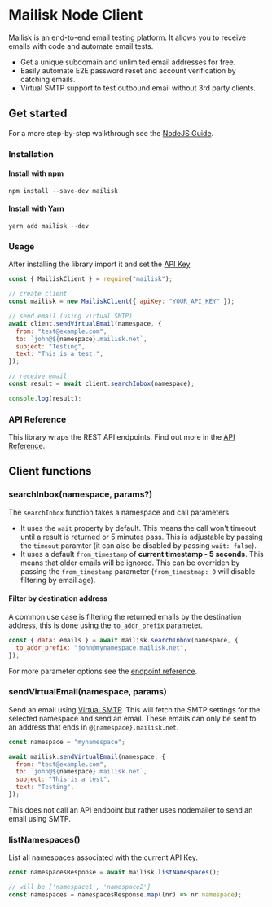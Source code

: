 # Mailisk Node Client

Mailisk is an end-to-end email testing platform. It allows you to receive emails with code and automate email tests.

- Get a unique subdomain and unlimited email addresses for free.
- Easily automate E2E password reset and account verification by catching emails.
- Virtual SMTP support to test outbound email without 3rd party clients.

## Get started

For a more step-by-step walkthrough see the [NodeJS Guide](https://docs.mailisk.com/guides/nodejs.html).

### Installation

#### Install with npm

```shell
npm install --save-dev mailisk
```

#### Install with Yarn

```shell
yarn add mailisk --dev
```

### Usage

After installing the library import it and set the [API Key](https://docs.mailisk.com/#getting-your-api-key)

```js
const { MailiskClient } = require("mailisk");

// create client
const mailisk = new MailiskClient({ apiKey: "YOUR_API_KEY" });

// send email (using virtual SMTP)
await client.sendVirtualEmail(namespace, {
  from: "test@example.com",
  to: `john@${namespace}.mailisk.net`,
  subject: "Testing",
  text: "This is a test.",
});

// receive email
const result = await client.searchInbox(namespace);

console.log(result);
```

### API Reference

This library wraps the REST API endpoints. Find out more in the [API Reference](https://docs.mailisk.com/api-reference/).

## Client functions

### searchInbox(namespace, params?)

The `searchInbox` function takes a namespace and call parameters.

- It uses the `wait` property by default. This means the call won't timeout until a result is returned or 5 minutes pass. This is adjustable by passing the `timeout` paramter (it can also be disabled by passing `wait: false`).
- It uses a default `from_timestamp` of **current timestamp - 5 seconds**. This means that older emails will be ignored. This can be overriden by passing the `from_timestamp` parameter (`from_timestmap: 0` will disable filtering by email age).

#### Filter by destination address

A common use case is filtering the returned emails by the destination address, this is done using the `to_addr_prefix` parameter.

```js
const { data: emails } = await mailisk.searchInbox(namespace, {
  to_addr_prefix: "john@mynamespace.mailisk.net",
});
```

For more parameter options see the [endpoint reference](https://docs.mailisk.com/api-reference/search-inbox.html#request-1).

### sendVirtualEmail(namespace, params)

Send an email using [Virtual SMTP](https://docs.mailisk.com/smtp.html). This will fetch the SMTP settings for the selected namespace and send an email. These emails can only be sent to an address that ends in `@{namespace}.mailisk.net`.

```js
const namespace = "mynamespace";

await mailisk.sendVirtualEmail(namespace, {
  from: "test@example.com",
  to: `john@${namespace}.mailisk.net`,
  subject: "This is a test",
  text: "Testing",
});
```

This does not call an API endpoint but rather uses nodemailer to send an email using SMTP.

### listNamespaces()

List all namespaces associated with the current API Key.

```js
const namespacesResponse = await mailisk.listNamespaces();

// will be ['namespace1', 'namespace2']
const namespaces = namespacesResponse.map((nr) => nr.namespace);
```
